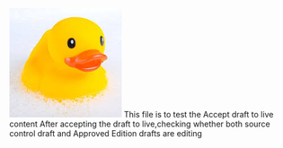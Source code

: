  
 ![](Images/1_5b910c71078f7e03282826cb.jpg) 
 This file is to test the Accept draft to live content 
 After accepting the draft to live,checking whether both source control draft and Approved Edition drafts are editing